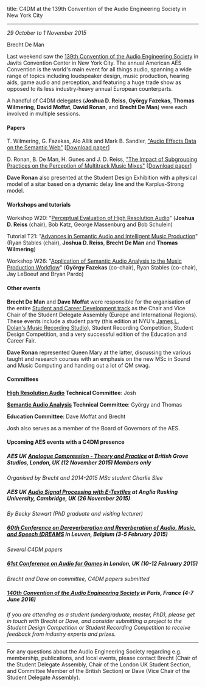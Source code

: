 title: C4DM at the 139th Convention of the Audio Engineering Society in New York City

-------------------

*29 October to 1 November 2015*

Brecht De Man

Last weekend saw the [139th Convention of the Audio Engineering Society](http://www.aes.org/events/139/) in Javits Convention Center in New York City. The annual American AES Convention is the world's main event for all things audio, spanning a wide range of topics including loudspeaker design, music production, hearing aids, game audio and perception, and featuring a huge trade show as opposed to its less industry-heavy annual European counterparts. 

A handful of C4DM delegates (**Joshua D. Reiss**, **György Fazekas**, **Thomas Wilmering**, **David Moffat**, **David Ronan**, and **Brecht De Man**) were each involved in multiple sessions. 

#### Papers

T. Wilmering, G. Fazekas, Alo Allik and Mark B. Sandler, ["Audio Effects Data on the Semantic Web"](http://www.aes.org/events/139/papers/?ID=4556)
[[Download paper](http://www.aes.org/e-lib/browse.cfm?conv=139&papernum=9456)]

D. Ronan, B. De Man, H. Gunes and J. D. Reiss, ["The Impact of Subgrouping Practices on the Perception of Multitrack Music Mixes"](http://www.aes.org/events/139/papers/?ID=4553)
[[Download paper](http://www.aes.org/e-lib/browse.cfm?elib=17998)]

**Dave Ronan** also presented at the Student Design Exhibition with a physical model of a sitar based on a dynamic delay line and the Karplus-Strong model. 

#### Workshops and tutorials

Workshop W20: "[Perceptual Evaluation of High Resolution Audio](http://www.aes.org/events/139/workshops/?ID=4687)" (**Joshua D. Reiss** (chair), Bob Katz, George Massenburg and Bob Schulein) 

Tutorial T21: "[Advances in Semantic Audio and Intelligent Music Production](http://www.aes.org/events/139/tutorials/?ID=4724)" (Ryan Stables (chair), **Joshua D. Reiss**, **Brecht De Man** and **Thomas Wilmering**)

Workshop W26: "[Application of Semantic Audio Analysis to the Music Production Workflow](http://www.aes.org/events/139/workshops/?ID=4703)" (**György Fazekas** (co-chair), Ryan Stables (co-chair), Jay LeBoeuf and Bryan Pardo)

#### Other events

**Brecht De Man** and **Dave Moffat** were responsible for the organisation of the entire [Student and Career Development track](http://www.aes.org/events/139/students/) as the Chair and Vice Chair of the Student Delegate Assembly (Europe and International Regions). These events include a student party (this edition at NYU's [James L. Dolan's Music Recording Studio](http://steinhardt.nyu.edu/music/technology/facilities/studios/6th_floor)), Student Recording Competition, Student Design Competition, and a very successful edition of the Education and Career Fair. 

**Dave Ronan** represented Queen Mary at the latter, discussing the various taught and research courses with an emphasis on the new MSc in Sound and Music Computing and handing out a lot of QM swag. 

#### Committees
**[High Resolution Audio](http://www.aes.org/technical/hra/) Technical Committee**: Josh

**[Semantic Audio Analysis](http://www.aes.org/technical/saa/) Technical Committee**: György and Thomas

**Education Committee**: Dave Moffat and Brecht

Josh also serves as a member of the Board of Governors of the AES. 


#### Upcoming AES events with a C4DM presence

##### AES UK [Analogue Compression - Theory and Practice](http://www.aes-uk.org/forthcoming-meetings/analogue-compression-theory-and-practice/) at British Grove Studios, London, UK (12 November 2015) **Members only**
*Organised by Brecht and 2014-2015 MSc student Charlie Slee*


##### AES UK [Audio Signal Processing with E-Textiles](http://www.aes-uk.org/forthcoming-meetings/audio-signal-processing-with-e-textiles/) at Anglia Rusking University, Cambridge, UK (26 November 2015)
*By Becky Stewart (PhD graduate and visiting lecturer)*


##### [60th Conference on Dereverberation and Reverberation of Audio, Music, and Speech (DREAMS](http://www.aes.org/conferences/60/) in Leuven, Belgium (3-5 February 2015)
*Several C4DM papers*


##### [61st Conference on Audio for Games](http://www.aes.org/conferences/61/) in London, UK (10-12 February 2015)
*Brecht and Dave on committee, C4DM papers submitted*


##### [140th Convention of the Audio Engineering Society](http://www.aes.org/events/140/) in Paris, France (4-7 June 2016)
*If you are attending as a student (undergraduate, master, PhD), please get in touch with Brecht or Dave, and consider submitting a project to the Student Design Competition or Student Recording Competition to receive feedback from industry experts and prizes.*

---------

For any questions about the Audio Engineering Society regarding e.g. membership, publications, and local events, please contact Brecht (Chair of the Student Delegate Assembly, Chair of the London UK Student Section, and Committee Member of the British Section) or Dave (Vice Chair of the Student Delegate Assembly). 
